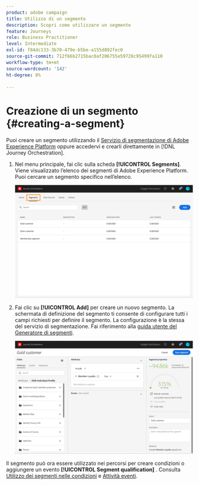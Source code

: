 ```yaml
---
product: adobe campaign
title: Utilizzo di un segmento
description: Scopri come utilizzare un segmento
feature: Journeys
role: Business Practitioner
level: Intermediate
exl-id: f84dc133-3b70-479e-b5be-a155d892fec0
source-git-commit: 712f66b2715bac0af206755e59728c95499fa110
workflow-type: tm+mt
source-wordcount: '142'
ht-degree: 8%

---
```


# Creazione di un segmento {#creating-a-segment}

Puoi creare un segmento utilizzando il [Servizio di segmentazione di Adobe Experience Platform](https://docs.adobe.com/content/help/en/experience-platform/segmentation/home.html) oppure accedervi e crearli direttamente in [!DNL Journey Orchestration].

1. Nel menu principale, fai clic sulla scheda **[!UICONTROL Segments]**. Viene visualizzato l’elenco dei segmenti di Adobe Experience Platform. Puoi cercare un segmento specifico nell’elenco.

   ![](../assets/segment1.png)

1. Fai clic su **[!UICONTROL Add]** per creare un nuovo segmento. La schermata di definizione del segmento ti consente di configurare tutti i campi richiesti per definire il segmento. La configurazione è la stessa del servizio di segmentazione. Fai riferimento alla [guida utente del Generatore di segmenti](https://docs.adobe.com/content/help/en/experience-platform/segmentation/ui/overview.html).

   ![](../assets/segment2.png)

Il segmento può ora essere utilizzato nei percorsi per creare condizioni o aggiungere un evento **[!UICONTROL Segment qualification]** . Consulta [Utilizzo dei segmenti nelle condizioni](../segment/using-a-segment.md) e [Attività eventi](../building-journeys/segment-qualification-events.md).
